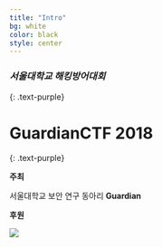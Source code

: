 ```yaml
---
title: "Intro"
bg: white
color: black
style: center
---
```


### *서울대학교 해킹방어대회*
{: .text-purple}

<span class="fa-stack subtlecircle" style="font-size:100px; background:rgba(255,166,0,0.1)">
  <i class="fa fa-circle fa-stack-2x text-white"></i>
  <i class="fa fa-user-secret fa-stack-1x text-orange"></i>
</span>


# GuardianCTF 2018
{: .text-purple}

**주최**

서울대학교 보안 연구 동아리 **Guardian**

**후원**

<img src="https://d2.naver.com/static/img/app/about/about_d2_img.png" />

